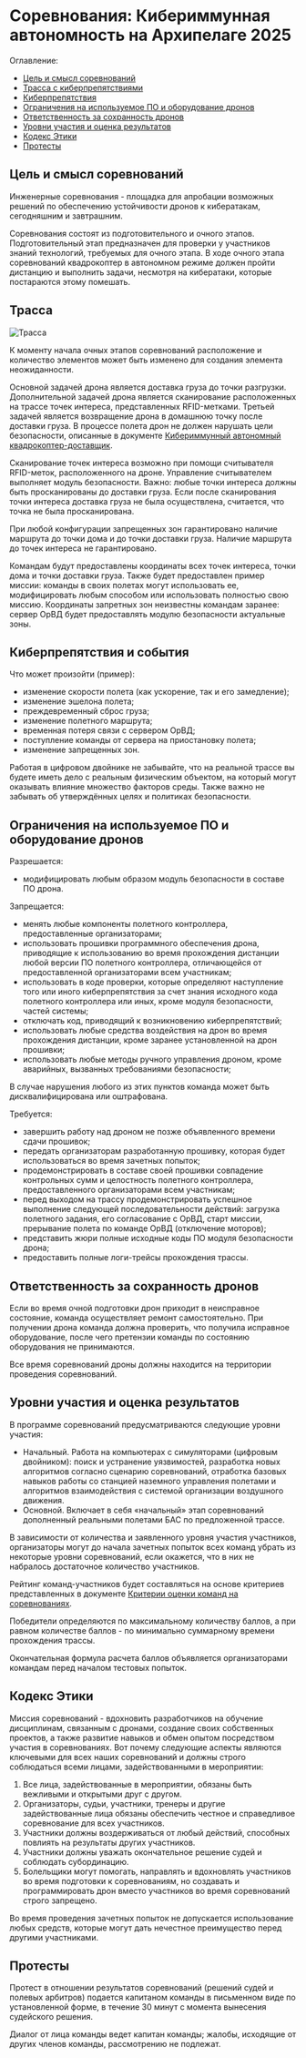 # Соревнования: Кибериммунная автономность на Архипелаге 2025

Оглавление:

- [Цель и смысл соревнований](#цель-и-смысл-соревнований)
- [Трасса с киберпрепятствиями](#трасса-с-киберпрепятствиями)
- [Киберпрепятствия](#киберпрепятствия)
- [Ограничения на используемое ПО и оборудование дронов](#ограничения-на-используемое-по-и-оборудование-дронов)
- [Ответственность за сохранность дронов](#ответственность-за-сохранность-дронов)
- [Уровни участия и оценка результатов](#уровни-участия-и-оценка-результатов)
- [Кодекс Этики](#кодекс-этики)
- [Протесты](#протесты)

## Цель и смысл соревнований

Инженерные соревнования - площадка для апробации возможных решений по обеспечению устойчивости дронов к кибератакам, сегодняшним и завтрашним.

Соревнования состоят из подготовительного и очного этапов. Подготовительный этап предназначен для проверки у участников знаний технологий, требуемых для очного этапа. В ходе очного этапа соревнований квадрокоптер в автономном режиме должен пройти дистанцию и выполнить задачи, несмотря на кибератаки, которые постараются этому помешать.

## Трасса

![Трасса](scheme8.jpg)

К моменту начала очных этапов соревнований расположение и количество элементов может быть изменено для создания элемента неожиданности.

Основной задачей дрона является доставка груза до точки разгрузки. Дополнительной задачей дрона является сканирование расположенных на трассе точек интереса, представленных RFID-метками. Третьей задачей является возвращение дрона в домашнюю точку после доставки груза. В процессе полета дрон не должен нарушать цели безопасности, описанные в документе [Кибериммунный автономный квадрокоптер-доставщик](docs/ARCHITECTURE.md).

Сканирование точек интереса возможно при помощи считывателя RFID-меток, расположенного на дроне. Управление считывателем выполняет модуль безопасности. Важно: любые точки интереса должны быть просканированы до доставки груза. Если после сканирования точки интереса доставка груза не была осуществлена, считается, что точка не была просканирована.

При любой конфигурации запрещенных зон гарантировано наличие маршрута до точки дома и до точки доставки груза. Наличие маршрута до точек интереса не гарантировано.

Командам будут предоставлены координаты всех точек интереса, точки дома и точки доставки груза. Также будет предоставлен пример миссии: команды в своих полетах могут использовать ее, модифицировать любым способом или использовать полностью свою миссию.
Координаты запретных зон неизвестны командам заранее: сервер ОрВД будет предоставлять модулю безопасности актуальные зоны.

## Киберпрепятствия и события

Что может произойти (пример):

- изменение скорости полета (как ускорение, так и его замедление);
- изменение эшелона полета;
- преждевременный сброс груза;
- изменение полетного маршрута;
- временная потеря связи с сервером ОрВД;
- поступление команды от сервера на приостановку полета;
- изменение запрещенных зон.

Работая в цифровом двойнике не забывайте, что на реальной трассе вы будете иметь дело с реальным физическим объектом, на который могут оказывать влияние множество факторов среды. Также важно не забывать об утверждённых целях и политиках безопасности.

## Ограничения на используемое ПО и оборудование дронов

Разрешается:

- модифицировать любым образом модуль безопасности в составе ПО дрона.

Запрещается:

- менять любые компоненты полетного контроллера, предоставленные организаторами;
- использовать прошивки программного обеспечения дрона, приводящие к использованию во время прохождения дистанции любой версии ПО полетного контроллера, отличающейся от предоставленной организаторами всем участникам;
- использовать в коде проверки, которые определяют наступление того или иного киберпрепятствия за счет знания исходного кода полетного контроллера или иных, кроме модуля безопасности, частей системы;
- отключать код, приводящий к возникновению киберпрепятствий;
- использовать любые средства воздействия на дрон во время прохождения дистанции, кроме заранее установленной на дрон прошивки;
- использовать любые методы ручного управления дроном, кроме аварийных, вызванных требованиями безопасности;

В случае нарушения любого из этих пунктов команда может быть дисквалифицирована или оштрафована.

Требуется:

- завершить работу над дроном не позже объявленного времени сдачи прошивок;
- передать организаторам разработанную прошивку, которая будет использоваться во время зачетных попыток;
- продемонстрировать в составе своей прошивки совпадение контрольных сумм и целостность полетного контроллера, предоставленного организаторами всем участникам;
- перед выходом на трассу продемонстрировать успешное выполнение следующей последовательности действий: загрузка полетного задания, его согласование с ОрВД, старт миссии, прерывание полета по команде ОрВД (отключение моторов);
- представить жюри полные исходные коды ПО модуля безопасности дрона;
- предоставить полные логи-трейсы прохождения трассы.

## Ответственность за сохранность дронов

Если во время очной подготовки дрон приходит в неисправное состояние, команда осуществляет ремонт самостоятельно. При получении дрона команда должна проверить, что получила исправное оборудование, после чего претензии команды по состоянию оборудования не принимаются.

Все время соревнований дроны должны находится на территории проведения соревнований.

## Уровни участия и оценка результатов

В программе соревнований предусматриваются следующие уровни участия:

- Начальный. Работа на компьютерах с симуляторами (цифровым двойником): поиск и устранение уязвимостей, разработка новых алгоритмов согласно сценарию соревнований, отработка базовых навыков работы со станцией наземного управления полетами и алгоритмов взаимодействия с системой организации воздушного движения.
- Основной. Включает в себя «начальный» этап соревнований дополненный реальными полетами БАС по предложенной трассе.

В зависимости от количества и заявленного уровня участия участников, организаторы могут до начала зачетных попыток всех команд убрать из некоторые уровни соревнований, если окажется, что в них не набралось достаточное количество участников.

Рейтинг команд-участников будет составляться на основе критериев представленных в документе [Критерии оценки команд на соревнованиях](docs/ASSESSMENT.md).

Победители определяются по максимальному количеству баллов, а при равном количестве баллов - по минимально суммарному времени прохождения трассы.

Окончательная формула расчета баллов объявляется организаторами командам перед началом тестовых попыток.

## Кодекс Этики

Миссия соревнований - вдохновить разработчиков на обучение дисциплинам, связанным с дронами, создание своих собственных проектов, а также развитие навыков и обмен опытом посредством участия в соревнованиях. Вот почему следующие аспекты являются ключевыми для всех наших соревнований и должны строго соблюдаться всеми лицами, задействованными в мероприятии:

1. Все лица, задействованные в мероприятии, обязаны быть вежливыми и открытыми друг с другом.
2. Организаторы, судьи, участники, тренеры и другие задействованные лица обязаны обеспечить честное и справедливое соревнование для всех участников.
3. Участники должны воздерживаться от любый действий, способных повлиять на результаты других участников.
4. Участники должны уважать окончательное решение судей и соблюдать субординацию.
5. Болельщики могут помогать, направлять и вдохновлять участников во время подготовки к соревнованиям, но создавать и программировать дрон вместо участников во время соревнований строго запрещено.

Во время проведения зачетных попыток не допускается использование любых средств, которые могут дать нечестное преимущество перед другими участниками.

## Протесты

Протест в отношении результатов соревнований (решений судей и полевых арбитров) подается капитаном команды в письменном виде по установленной форме, в течение 30 минут с момента вынесения судейского решения.

Диалог от лица команды ведет капитан команды; жалобы, исходящие от других членов команды, рассмотрению не подлежат.
